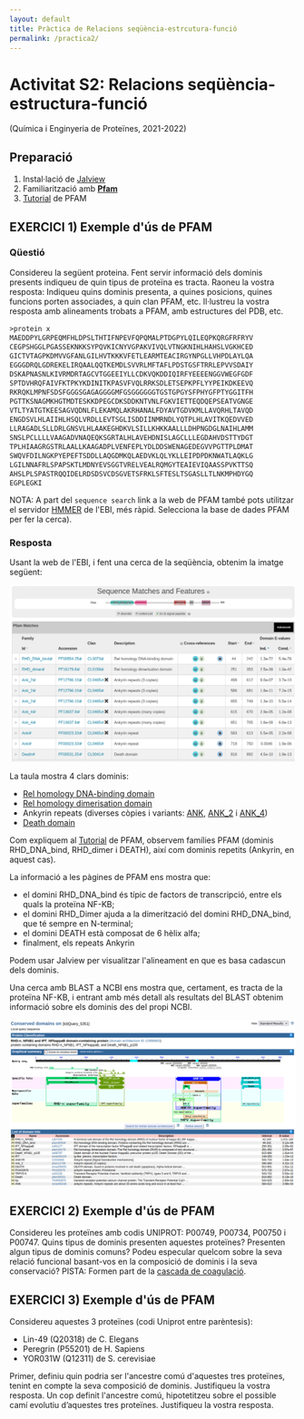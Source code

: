 ```yaml
---
layout: default
title: Pràctica de Relacions seqüència-estrcutura-funció
permalink: /practica2/
---
```


# Activitat S2: Relacions seqüència-estructura-funció

(Química i Enginyeria de Proteïnes, 2021-2022)

## Preparació

1. Instal·lació de [Jalview](http://www.jalview.org/getdown/release/#)
2. Familiarització amb **[Pfam](https://pfam.xfam.org/)**
3. [Tutorial](./TutorialPFAM.pdf) de PFAM

## EXERCICI 1) Exemple d'ús de PFAM

### Qüestió

Considereu la següent proteina. Fent servir informació dels dominis presents indiqueu de quin tipus de proteïna es tracta. Raoneu la vostra resposta: Indiqueu quins dominis presenta, a quines posicions, quines funcions porten associades, a quin clan PFAM, etc. Il·lustreu la vostra resposta amb alineaments trobats a PFAM, amb estructures del PDB, etc.

```
>protein x
MAEDDPYLGRPEQMFHLDPSLTHTIFNPEVFQPQMALPTDGPYLQILEQPKQRGFRFRYV
CEGPSHGGLPGASSEKNKKSYPQVKICNYVGPAKVIVQLVTNGKNIHLHAHSLVGKHCED
GICTVTAGPKDMVVGFANLGILHVTKKKVFETLEARMTEACIRGYNPGLLVHPDLAYLQA
EGGGDRQLGDREKELIRQAALQQTKEMDLSVVRLMFTAFLPDSTGSFTRRLEPVVSDAIY
DSKAPNASNLKIVRMDRTAGCVTGGEEIYLLCDKVQKDDIQIRFYEEEENGGVWEGFGDF
SPTDVHRQFAIVFKTPKYKDINITKPASVFVQLRRKSDLETSEPKPFLYYPEIKDKEEVQ
RKRQKLMPNFSDSFGGGSGAGAGGGGMFGSGGGGGGTGSTGPGYSFPHYGFPTYGGITFH
PGTTKSNAGMKHGTMDTESKKDPEGCDKSDDKNTVNLFGKVIETTEQDQEPSEATVGNGE
VTLTYATGTKEESAGVQDNLFLEKAMQLAKRHANALFDYAVTGDVKMLLAVQRHLTAVQD
ENGDSVLHLAIIHLHSQLVRDLLEVTSGLISDDIINMRNDLYQTPLHLAVITKQEDVVED
LLRAGADLSLLDRLGNSVLHLAAKEGHDKVLSILLKHKKAALLLDHPNGDGLNAIHLAMM
SNSLPCLLLLVAAGADVNAQEQKSGRTALHLAVEHDNISLAGCLLLEGDAHVDSTTYDGT
TPLHIAAGRGSTRLAALLKAAGADPLVENFEPLYDLDDSWENAGEDEGVVPGTTPLDMAT
SWQVFDILNGKPYEPEFTSDDLLAQGDMKQLAEDVKLQLYKLLEIPDPDKNWATLAQKLG
LGILNNAFRLSPAPSKTLMDNYEVSGGTVRELVEALRQMGYTEAIEVIQAASSPVKTTSQ
AHSLPLSPASTRQQIDELRDSDSVCDSGVETSFRKLSFTESLTSGASLLTLNKMPHDYGQ
EGPLEGKI
```

NOTA: A part del `sequence search` link a la web de PFAM també pots utilitzar el servidor [HMMER](https://www.ebi.ac.uk/Tools/hmmer/search/hmmscan) de l'EBI, més ràpid. Selecciona la base de dades PFAM per fer la cerca).

### Resposta

Usant la web de l'EBI, i fent una cerca de la seqüència, obtenim la imatge següent:

![](figures/Pr2Ex1a.png)

La taula mostra 4 clars dominis:

* [Rel homology DNA-binding domain](http://pfam.xfam.org/family/RHD_DNA_bind) 	
* [Rel homology dimerisation domain](http://pfam.xfam.org/family/RHD_dimer) 	
* Ankyrin repeats (diverses còpies i variants: [ANK](http://pfam.xfam.org/family/Ank), [ANK_2](http://pfam.xfam.org/family/Ank_2) i [ANK_4](http://pfam.xfam.org/family/Ank_4)) 	
* [Death domain](http://pfam.xfam.org/family/Death)

Com expliquem al [Tutorial](./TutorialPFAM.pdf) de PFAM, observem famílies PFAM (dominis RHD_DNA_bind,  RHD_dimer i DEATH), així com dominis repetits (Ankyrin, en aquest cas).

La informació a les pàgines de PFAM ens mostra que:  

* el domini RHD_DNA_bind és típic de factors de transcripció, entre els quals la proteïna NF-KB;
* el domini RHD_Dimer ajuda a la dimerització del domini RHD_DNA_bind, que té sempre en N-terminal;
* el domini DEATH està composat de 6 hèlix alfa;
* finalment, els repeats Ankyrin
  

Podem usar Jalview per visualitzar l'alineament en que es basa cadascun dels dominis.

Una cerca amb BLAST a NCBI ens mostra que, certament,  es tracta de la proteïna NF-KB, i entrant amb més detall als resultats del BLAST obtenim informació sobre els dominis des del propi NCBI.

![](figures/Pr2Ex1b.png)

## EXERCICI 2) Exemple d'ús de PFAM

Considereu les proteïnes amb codis UNIPROT: P00749, P00734, P00750 i P00747. Quins tipus de dominis presenten aquestes proteïnes? Presenten algun tipus de dominis comuns? Podeu especular quelcom sobre la seva relació funcional basant-vos en la composició de dominis i la seva conservació? PISTA: Formen part de la [cascada de coagulació](https://www.osmosis.org/answers/coagulation-cascade).

## EXERCICI 3) Exemple d'ús de PFAM

Considereu aquestes 3 proteïnes (codi Uniprot entre parèntesis): 

* Lin-49 (Q20318) de C. Elegans
* Peregrin (P55201) de H. Sapiens
* YOR031W (Q12311) de S. cerevisiae

Primer, definiu quin podria ser l'ancestre comú d'aquestes tres proteïnes, tenint en compte la seva composició de dominis. Justifiqueu la vostra resposta. Un cop definit l'ancestre comú, hipotetitzeu sobre el possible camí evolutiu d’aquestes tres proteïnes. Justifiqueu la vostra resposta.